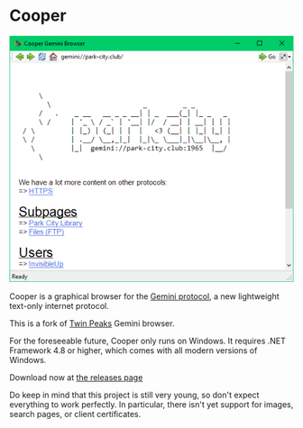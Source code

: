# Cooper

![Cooper browser, open to gemini://park-city.club](docs/parkcity.png)

Cooper is a graphical browser for the [Gemini protocol](https://gemini.circumlunar.space), a new lightweight text-only internet protocol.

This is a fork of [Twin Peaks](https://github.com/InvisibleUp/twinpeaks) Gemini browser.

For the foreseeable future, Cooper only runs on Windows. It requires .NET Framework 4.8 or higher, which comes with all modern versions of Windows.

Download now at [the releases page](https://github.com/Open-Source-Gems/cooper/releases)

Do keep in mind that this project is still very young, so don't expect everything to work perfectly.
In particular, there isn't yet support for images, search pages, or client certificates.
